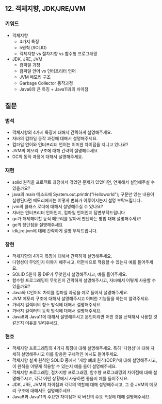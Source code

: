 ## 12. 객체지향, JDK/JRE/JVM
### 키워드

- 객체지향
   - 4가지 특징
   - 5원칙 (SOLID)
   - 객체지향 vs 절차지향 vs 함수형 프로그래밍
- JDK, JRE, JVM
   - 컴파일 과정
   - 컴파일 언어 vs 인터프리터 언어
   - JVM 메모리 구조
   - Garbage Collector 동작과정
   - Java8의 큰 특징 + Java11과의 차이점

## 질문

### 범석
- 객체지향의 4가지 특징에 대해서 간략하게 설명해주세요.
- 자바의 컴파일 동작 과정에 대해서 설명해주세요.
- 컴파일 언어와 인터프리터 언어는 어떠한 차이점을 지니고 있나요?
- JVM의 메모리 구조에 대해 간략히 설명해주세요
- GC의 동작 과정에 대해서 설명해주세요.

### 재현
- solid 원칙을 프로젝트 과정에서 겪었던 문제가 있었다면, 연계해서 설명해주실 수 있을까요?
- java의 main 메소드에 System.out.println("Helloworld"); 구문만 있는 내용이 실행된다면 메모리에서는 어떻게 변화가 이루어지는지 설명 부탁드립니다.
- jvm의 클래스 로더에 대해서 설명해주실 수 있나요?
- 자바는 인터프리터 언어인지, 컴파일 언어인지 답변부탁드립니다
- gc가 해제해야할 동적 메모리를 알아서 판단하는 방법 대해 설명해주세요!
- gc의 장단점을 설명해주세요
- idk,jre,jvm에 대해 간략하게 설명 부탁드립니다.

### 창현
- 객체지향의 4가지 특징에 대해서 간략하게 설명해주세요.
- 다형성이 무엇인지 이야기 해주시고, 어떤식으로 적용할 수 있는지 예를 들어주세요.
- SOLID 5원칙 중 DIP가 무엇인지 설명해주시고, 예를 들어주세요.
- 함수형 프로그래밍이 무엇인지 간략하게 설명해주시고, 자바에서 어떻게 사용할 수 있을까요?
- Java와 C언어의 차이를 컴파일 과정을 예로 들어서 설명해주세요.
- JVM 메모리 구조에 대해서 설명해주시고 어떠한 기능들을 하는지 알려주세요.
- 가비지 컬렉터의 청소 방식에 대해서 설명해주세요.
- 가바지 컬렉터의 동작 방식에 대해서 설명해주세요.
- Java8과 Java11에 대해서 설명해주시고 본인이라면 어떤 것을 선택해서 사용할 것 같은지 이유를 알려주세요.

### 현호
- 객체지향 프로그래밍의 4가지 특징에 대해 설명해주세요. 특히 '다형성'에 대해 자세히 설명해주시고 이를 활용한 구체적인 예시도 들어주세요.
- 객체지향 설계 원칙인 SOLID 중에서 '개방 폐쇄 원칙(OCP)'에 대해 설명해주시고, 이 원칙을 어떻게 적용할 수 있는지 예를 들어 설명해주세요.
- 객체지향 프로그래밍, 절차지향 프로그래밍, 함수형 프로그래밍의 차이점에 대해 설명해주시고, 각각 어떤 상황에서 사용하면 좋을지 예를 들어주세요.
- JDK, JRE, JVM의 차이점과 각각의 역할에 대해 설명해주시고, 그 중 JVM의 메모리 구조에 대해서도 설명해주세요.
- Java8과 Java11의 주요한 차이점과 각 버전의 주요 특징에 대해 설명해주세요.